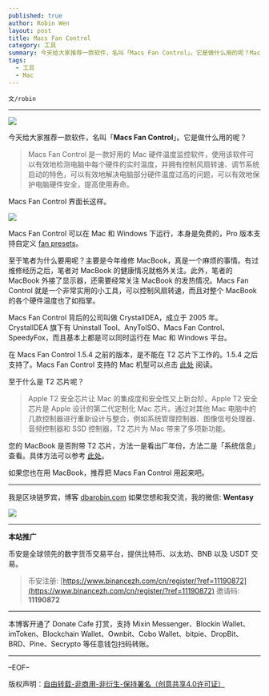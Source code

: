 ```yaml
---
published: true
author: Robin Wen
layout: post
title: Macs Fan Control
category: 工具
summary: 今天给大家推荐一款软件，名叫「Macs Fan Control」。它是做什么用的呢？Macs Fan Control 是一款好用的 Mac 硬件温度监控软件，使用该软件可以有效地检测电脑中每个硬件的实时温度，并拥有控制风扇雷转速、调节系统启动的特色，可以有效地解决电脑部分硬件温度过高的问题，可以有效地保护电脑硬件安全，提高使用寿命。您的 MacBook 是否附带 T2 芯片，方法一是看出厂年份，方法二是「系统信息」查看。具体方法可以参考此处。如果您也在用 MacBook，推荐把 Macs Fan Control 用起来吧。
tags:
  - 工具
  - Mac
---
```


`文/robin`

***

![](https://cdn.dbarobin.com/knnoc3i.png)

今天给大家推荐一款软件，名叫「**Macs Fan Control**」。它是做什么用的呢？

> Macs Fan Control 是一款好用的 Mac 硬件温度监控软件，使用该软件可以有效地检测电脑中每个硬件的实时温度，并拥有控制风扇转速、调节系统启动的特色，可以有效地解决电脑部分硬件温度过高的问题，可以有效地保护电脑硬件安全，提高使用寿命。

Macs Fan Control 界面长这样。

![](https://cdn.dbarobin.com/otkgbko.png)

Macs Fan Control 可以在 Mac 和 Windows 下运行，本身是免费的，Pro 版本支持自定义 [fan presets](https://crystalidea.com/macs-fan-control/fan-presets)。

至于笔者为什么要用呢？主要是今年维修 MacBook，真是一个麻烦的事情。有过维修经历之后，笔者对 MacBook 的健康情况就格外关注。此外，笔者的 MacBook 外接了显示器，还需要经常关注 MacBook 的发热情况。Macs Fan Control 就是一个非常实用的小工具，可以控制风扇转速，而且对整个 MacBook 的各个硬件温度也了如指掌。

Macs Fan Control 背后的公司叫做 CrystalIDEA，成立于 2005 年。CrystalIDEA 旗下有 Uninstall Tool、AnyToISO、Macs Fan Control、SpeedyFox，而且基本上都是可以同时运行在 Mac 和 Windows 平台。

在 Macs Fan Control 1.5.4 之前的版本，是不能在 T2 芯片下工作的。1.5.4 之后支持了。Macs Fan Control 支持的 Mac 机型可以点击 [此处](https://crystalidea.com/macs-fan-control/supported-models) 阅读。

至于什么是 T2 芯片呢？

> Apple T2 安全芯片让 Mac 的集成度和安全性又上新台阶。Apple T2 安全芯片是 Apple 设计的第二代定制化 Mac 芯片。通过对其他 Mac 电脑中的几款控制器进行重新设计与整合，例如系统管理控制器、图像信号处理器、音频控制器和 SSD 控制器，T2 芯片为 Mac 带来了多项新功能。

您的 MacBook 是否附带 T2 芯片，方法一是看出厂年份，方法二是「系统信息」查看。具体方法可以参考 [此处](https://support.apple.com/zh-cn/HT208862)。

如果您也在用 MacBook，推荐把 Macs Fan Control 用起来吧。

***

我是区块链罗宾，博客 [dbarobin.com](https://dbarobin.com/)
如果您想和我交流，我的微信: **Wentasy**

![](https://cdn.dbarobin.com/v4yywe2.png)

***

**本站推广**

币安是全球领先的数字货币交易平台，提供比特币、以太坊、BNB 以及 USDT 交易。

> 币安注册: [https://www.binancezh.com/cn/register/?ref=11190872](https://www.binancezh.com/cn/register/?ref=11190872)
> 邀请码: **11190872**

***

本博客开通了 Donate Cafe 打赏，支持 Mixin Messenger、Blockin Wallet、imToken、Blockchain Wallet、Ownbit、Cobo Wallet、bitpie、DropBit、BRD、Pine、Secrypto 等任意钱包扫码转账。

<center>
    <div class="--donate-button"
         data-button-id="f8b9df0d-af9a-460d-8258-d3f435445075"
    ></div>
</center>

***

–EOF–

版权声明：[自由转载-非商用-非衍生-保持署名（创意共享4.0许可证）](http://creativecommons.org/licenses/by-nc-nd/4.0/deed.zh)